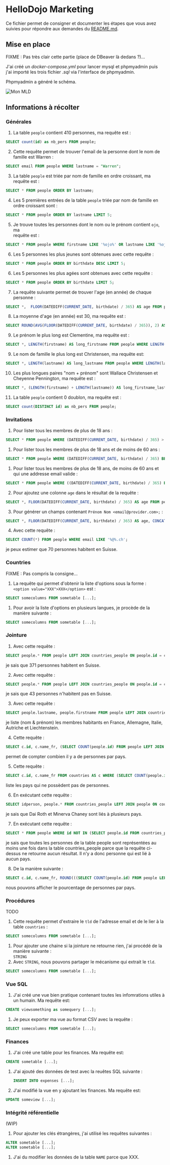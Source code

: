 # HelloDojo Marketing

Ce fichier permet de consigner et documenter les étapes que vous avez suivies
pour répondre aux demandes du [README.md](README.md).

## Mise en place

<!-- 
Vous devez expliquer ici quelle solution technique vous avez choisie, comment
il faut procéder pour l'installer, quelles sont les commandes ou les étapes à
suivre pour importer les tables, quel outil vous avez utilisé pour créer le
schéma entité-relation de la base, et toutes autres informations qui pourraient
vous sembler utiles dans le but qu'une autre personne puisse **reproduire** 
votre démarche.
-->

FIXME : Pas très clair cette partie (place de DBeaver là dedans ?)...

J'ai créé un *docker-compose.yml* pour lancer mysql et phpmyadmin puis j'ai importé les trois fichier *.sql* via l'interface de phpmyadmin.

Phpmyadmin a généré le schéma.

![Mon MLD](schema.jpg "Mon MLD généré avec phpmyadmin")

## Informations à récolter

### Générales

1. La table `people` contient 410 personnes, ma requête est :
  ```sql
  SELECT count(id) as nb_pers FROM people;
  ```
2. Cette requête permet de trouver l'email de la personne dont le nom de
   famille est Warren :
  ```sql
  SELECT email FROM people WHERE lastname = "Warren";
  ```
3. La table `people` est triée par nom de famille en ordre croissant, ma requête 
   est :
  ```sql
  SELECT * FROM people ORDER BY lastname;
  ```
4. Les 5 premières entrées de la table `people` triée par nom de famille en 
   ordre croissant sont :
  ```sql
  SELECT * FROM people ORDER BY lastname LIMIT 5;
  ```
5. Je trouve toutes les personnes dont le nom ou le prénom contient `ojo`, ma  
   requête est :
  ```sql
  SELECT * FROM people WHERE firstname LIKE '%ojo%' OR lastname LIKE '%ojo%';
  ```
6. Les 5 personnes les plus jeunes sont obtenues avec cette requête :
  ```sql
  SELECT * FROM people ORDER BY birthdate DESC LIMIT 5;
  ```
6. Les 5 personnes les plus agées sont obtenues avec cette requête :
  ```sql
  SELECT * FROM people ORDER BY birthdate LIMIT 5;
  ```
7. La requête suivante permet de trouver l'age (en année) de chaque personne :
  ```sql
  SELECT *,  FLOOR(DATEDIFF(CURRENT_DATE, birthdate) / 365) AS age FROM people ORDER BY age;
  ```
8. La moyenne d'age (en année) est 30, ma requête est :
  ```sql
  SELECT ROUND(AVG(FLOOR(DATEDIFF(CURRENT_DATE, birthdate) / 365)), 2) AS moy_age FROM people;
  ```
9. Le prénom le plus long est Clementine, ma requête est :
  ```sql
  SELECT *, LENGTH(firstname) AS long_firstname FROM people WHERE LENGTH(firstname) = (SELECT MAX(LENGTH(firstname)) FROM people);
  ```
9. Le nom de famille le plus long est Christensen, ma requête est:
  ```sql
  SELECT *, LENGTH(lastname) AS long_lastname FROM people WHERE LENGTH(lastname) = (SELECT MAX(LENGTH(lastname)) FROM people);
  ```
10. Les plus longues paires "nom + prénom" sont Wallace Christensen et Cheyenne Pennington, ma requête est :
  ```sql
  SELECT *, (LENGTH(firstname) + LENGTH(lastname)) AS long_firstname_lastname FROM people WHERE (LENGTH(firstname) + LENGTH(lastname)) = (SELECT MAX((LENGTH(firstname) + LENGTH(lastname))) FROM people);
  ```
11. La table `people` contient 0 doublon, ma requête est :
  ```sql
  SELECT count(DISTINCT id) as nb_pers FROM people;
  ```

### Invitations

1. Pour lister tous les membres de plus de 18 ans :
  ```sql
  SELECT * FROM people WHERE (DATEDIFF(CURRENT_DATE, birthdate) / 365) > 18;
  ```
1. Pour lister tous les membres de plus de 18 ans et de moins de 60 ans :
  ```sql
  SELECT * FROM people WHERE (DATEDIFF(CURRENT_DATE, birthdate) / 365) BETWEEN 18 AND 60;
  ```
1. Pour lister tous les membres de plus de 18 ans, de moins de 60 ans et qui 
   une addresse email valide :
  ```sql
  SELECT * FROM people WHERE ((DATEDIFF(CURRENT_DATE, birthdate) / 365) BETWEEN 18 AND 60) AND (email LIKE '%@%.%');
  ```
2. Pour ajoutez une colonne `age` dans le résultat de la requête :
  ```sql
  SELECT *, FLOOR(DATEDIFF(CURRENT_DATE, birthdate) / 365) AS age FROM people WHERE (FLOOR(DATEDIFF(CURRENT_DATE, birthdate) / 365) BETWEEN 18 AND 60) AND (email LIKE '%@%.%');
  ```
3. Pour générer un champs contenant `Prénom Nom <email@provider.com>;` :
  ```sql
  SELECT *, FLOOR(DATEDIFF(CURRENT_DATE, birthdate) / 365) AS age, CONCAT(firstname, " ", lastname, " ", email) AS liste FROM people WHERE (FLOOR(DATEDIFF(CURRENT_DATE, birthdate) / 365) BETWEEN 18 AND 60) AND (email LIKE '%@%.%');
  ```
4. Avec cette requête :  
  ```sql
  SELECT COUNT(*) FROM people WHERE email LIKE '%@%.ch';
  ```  
  je peux estimer que 70 personnes habitent en Suisse.

### Countries

FIXME : Pas compris la consigne...

1. La requête qui permet d'obtenir la liste d'options sous la forme :  
   `<option value="XXX">XXX</option>` est :  
  ```sql
  SELECT somecolumns FROM sometable [...];
  ```
1. Pour avoir la liste d'options en plusieurs langues, je procède de la manière 
   suivante :  
  ```sql
  SELECT somecolumns FROM sometable [...];
  ```

### Jointure

1. Avec cette requête :
  ```sql
  SELECT people.* FROM people LEFT JOIN countries_people ON people.id = countries_people.idperson LEFT JOIN countries ON countries_people.idcountry = countries.id WHERE countries.name_fr = 'Suisse';
  ```    
   je sais que 371 personnes habitent en Suisse.

2. Avec cette requête :
  ```sql
  SELECT people.* FROM people LEFT JOIN countries_people ON people.id = countries_people.idperson LEFT JOIN countries ON countries_people.idcountry = countries.id WHERE countries.name_fr <> 'Suisse';
  ```  
   je sais que 43 personnes n'habitent pas en Suisse.

3. Avec cette requête :
  ```sql
  SELECT people.lastname, people.firstname FROM people LEFT JOIN countries_people ON people.id = countries_people.idperson LEFT JOIN countries ON countries_people.idcountry = countries.id WHERE countries.name_fr IN ('France', 'Allemagne', 'Italie', 'Autriche', 'Liechtenstein');
  ```  
  je liste (nom & prénom) les membres habitants en France, Allemagne, Italie, Autriche et Liechtenstein.

4. Cette requête :
  ```sql
  SELECT c.id, c.name_fr, (SELECT COUNT(people.id) FROM people LEFT JOIN countries_people ON people.id = countries_people.idperson WHERE countries_people.idcountry = c.id) AS nb_pers FROM countries AS c ORDER BY c.name_fr;
  ```  
   permet de compter combien il y a de personnes par pays.

5. Cette requête :
  ```sql
  SELECT c.id, c.name_fr FROM countries AS c WHERE (SELECT COUNT(people.id) FROM people LEFT JOIN countries_people ON people.id = countries_people.idperson WHERE countries_people.idcountry = c.id) = 0 ORDER BY c.name_fr;
  ```  
  liste les pays qui ne possèdent pas de personnes.

6. En exécutant cette requête :
  ```sql
  SELECT idperson, people.* FROM countries_people LEFT JOIN people ON countries_people.idperson = people.id GROUP BY idperson HAVING COUNT(idperson) > 1;
  ```  
   je sais que Dai Roth et Minerva Chaney sont liés à plusieurs pays.

7. En exécutant cette requête :
  ```sql
  SELECT * FROM people WHERE id NOT IN (SELECT people.id FROM countries_people INNER JOIN people ON countries_people.idperson = people.id);
  ```  
  je sais que toutes les personnes de la table people sont représentées au moins une fois dans la table countries_people parce que la requête ci-dessus ne retourne aucun résultat. Il n'y a donc personne qui est lié à aucun pays.

8. De la manière suivante :
  ```sql
  SELECT c.id, c.name_fr, ROUND(((SELECT COUNT(people.id) FROM people LEFT JOIN countries_people ON people.id = countries_people.idperson WHERE countries_people.idcountry = c.id) / (SELECT COUNT(id) FROM people) * 100), 2) AS pourcentage FROM countries AS c ORDER BY c.name_fr;
  ```  
  nous pouvons afficher le pourcentage de personnes par pays.


### Procédures

TODO

1. Cette requête permet d'extraire le `tld` de l'adresse email et de le lier à la table `countries` :  
  ```sql
  SELECT somecolumns FROM sometable [...];
  ```  
1. Pour ajouter une chaine si la jointure ne retourne rien, j'ai procédé de la manière suivante :  
  `STRING`
1. Avec `STRING`, nous pouvons partager le mécanisme qui extrait le `tld`.
  ```sql
  SELECT somecolumns FROM sometable [...];
  ```

### Vue SQL

1. J'ai créé une vue bien pratique contenant toutes les infomrations utiles à un humain. Ma requête est:  
  ```sql
  CREATE viewsomething as somequery [...];
  ```  
1. Je peux exporter ma vue au format CSV avec la requête :
  ```sql
  SELECT somecolumns FROM sometable [...];
  ```

### Finances

1. J'ai créé une table pour les finances. Ma requête est:  
  ```sql
  CREATE sometable [...];
  ```
1. J'ai ajouté des données de test avec la reuêtes SQL suivante :  
   ```sql
   INSERT INTO expenses [...];
   ```
1. J'ai modifié la vue en y ajoutant les finances. Ma requête est:  
  ```sql
  UPDATE someview [...];
  ```

### Intégrité référentielle
(WIP)
1. Pour ajouter les clés étrangères, j'ai utilisé les requêtes suivantes :  
  ```sql
  ALTER sometable [...];
  ALTER sometable [...];
  ```
1. J'ai du modifier les données de la table `NAME` parce que XXX.
